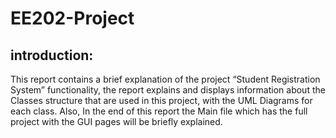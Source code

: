 # EE202-Project
## introduction:
This report contains a brief explanation of the project “Student Registration System”
functionality, the report explains and displays information about the Classes structure
that are used in this project, with the UML Diagrams for each class. Also, In the end of
this report the Main file which has the full project with the GUI pages will be briefly
explained.
